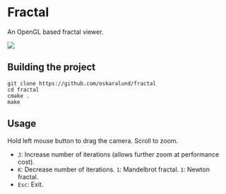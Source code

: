 # Fractal
An OpenGL based fractal viewer.

![](demo.gif)

## Building the project
```
git clone https://github.com/oskaralund/fractal
cd fractal
cmake .
make
```

## Usage
Hold left mouse button to drag the camera. Scroll to zoom.
* `J`: Increase number of iterations (allows further zoom at performance cost).
* `K`: Decrease number of iterations.
  `1`: Mandelbrot fractal.
  `1`: Newton fractal.
* `Esc`: Exit.
